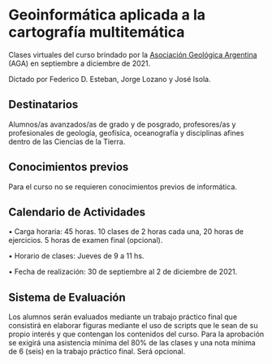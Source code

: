 # Geoinformática aplicada a la cartografía multitemática

Clases virtuales del curso brindado por la [Asociación Geológica Argentina](https://geologica.org.ar/) (AGA) en septiembre a diciembre de 2021.

Dictado por Federico D. Esteban, Jorge Lozano y José Isola.


## Destinatarios
Alumnos/as avanzados/as de grado y de posgrado, profesores/as y profesionales de geología, geofísica, oceanografía y disciplinas afines dentro de las Ciencias de la Tierra.

## Conocimientos previos
Para el curso no se requieren conocimientos previos de informática.


## Calendario de Actividades

• Carga horaria: 45 horas. 10 clases de 2 horas cada una, 20 horas de ejercicios. 5 horas de examen final (opcional).

• Horario de clases: Jueves de 9 a 11 hs. 

• Fecha de realización: 30 de septiembre al 2 de diciembre de 2021.


## Sistema de Evaluación

Los alumnos serán evaluados mediante un trabajo práctico final que consistirá en elaborar figuras mediante el uso de scripts que le sean de su propio interés y que contengan los contenidos del curso. Para la aprobación se exigirá una asistencia mínima del 80% de las clases y una nota mínima de 6 (seis) en la trabajo práctico final. Será opcional.



